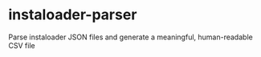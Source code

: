 # instaloader-parser
Parse instaloader JSON files and generate a meaningful, human-readable CSV file
